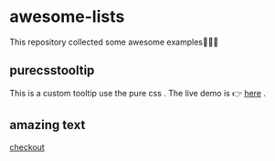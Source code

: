 # awesome-lists

This repository collected some awesome examples🎉🎉🎉

## purecsstooltip

This is a custom tooltip use the pure css . The live demo is 👉 [here](http://purecsstooltip.surge.sh/) . 

## amazing text

[checkout](http://amazingtext.surge.sh)


